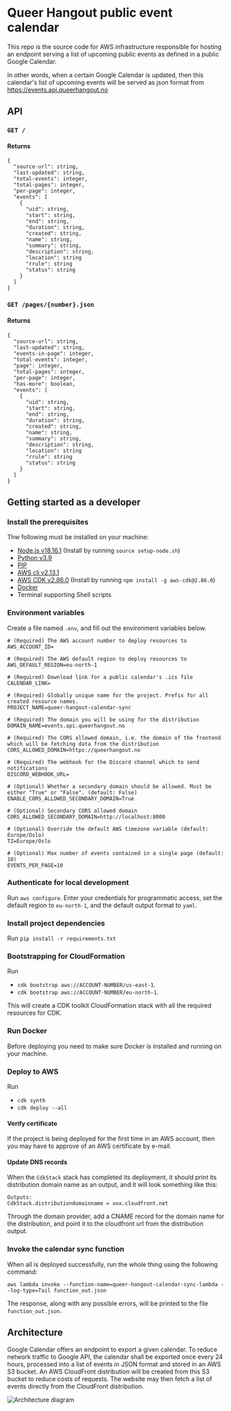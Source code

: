 # Queer Hangout public event calendar

This repo is the source code for AWS infrastructure responsible for hosting an endpoint serving a list of upcoming
public events as defined in a public Google Calendar.

In other words, when a certain Google Calendar is updated, then this calendar's list of upcoming events will be served as json format from
https://events.api.queerhangout.no

## API

### `GET /`

#### Returns

```
{
  "source-url": string,
  "last-updated": string,
  "total-events": integer,
  "total-pages": integer,
  "per-page": integer,
  "events": [
    {
      "uid": string,
      "start": string,
      "end": string,
      "duration": string,
      "created": string,
      "name": string,
      "summary": string,
      "description": string,
      "location": string
      "rrule": string
      "status": string
    }
  ]
}
```

### `GET /pages/{number}.json`

#### Returns
```
{
  "source-url": string,
  "last-updated": string,
  "events-in-page": integer,
  "total-events": integer,
  "page": integer,
  "total-pages": integer,
  "per-page": integer,
  "has-more": boolean,
  "events": [
    {
      "uid": string,
      "start": string,
      "end": string,
      "duration": string,
      "created": string,
      "name": string,
      "summary": string,
      "description": string,
      "location": string
      "rrule": string
      "status": string
    }
  ]
}
```

## Getting started as a developer

### Install the prerequisites

Thw following must be installed on your machine:
- [Node.js v18.16.1](https://nodejs.org/en/download) (Install by running `source setup-node.sh`)
- [Python v3.9](https://www.python.org/)
- [PIP](https://pypi.org/project/pip/)
- [AWS cli v2.13.1](https://aws.amazon.com/cli/)
- [AWS CDK v2.86.0](https://docs.aws.amazon.com/cdk/v2/guide/getting_started.html) (Install by running
`npm install -g aws-cdk@2.86.0`)
- [Docker](https://www.docker.com/)
- Terminal supporting Shell scripts

### Environment variables

Create a file named `.env`, and fill out the environment variables below.

```
# (Required) The AWS account number to deploy resources to
AWS_ACCOUNT_ID=

# (Required) The AWS default region to deploy resources to
AWS_DEFAULT_REGION=eu-north-1

# (Required) Download link for a public calendar's .ics file
CALENDAR_LINK=

# (Required) Globally unique name for the project. Prefix for all created resource names.
PROJECT_NAME=queer-hangout-calendar-sync

# (Required) The domain you will be using for the distribution
DOMAIN_NAME=events.api.queerhangout.no

# (Required) The CORS allowed domain, i.e. the domain of the frontend which will be fetching data from the distribution
CORS_ALLOWED_DOMAIN=https://queerhangout.no

# (Required) The webhook for the Discord channel which to send notifications
DISCORD_WEBHOOK_URL=

# (Optional) Whether a secondary domain should be allowed. Must be either "True" or "False". (default: False)
ENABLE_CORS_ALLOWED_SECONDARY_DOMAIN=True

# (Optional) Secondary CORS allowed domain
CORS_ALLOWED_SECONDARY_DOMAIN=http://localhost:8000

# (Optional) Override the default AWS timezone variable (default: Europe/Oslo)
TZ=Europe/Oslo

# (Optional) Max number of events contained in a single page (default: 10)
EVENTS_PER_PAGE=10
```

### Authenticate for local development

Run `aws configure`. Enter your credentials for programmatic access, set the default region to `eu-north-1`, and the
default output format to `yaml`.

### Install project dependencies

Run `pip install -r requirements.txt`

### Bootstrapping for CloudFormation

Run
- `cdk bootstrap aws://ACCOUNT-NUMBER/us-east-1`.
- `cdk bootstrap aws://ACCOUNT-NUMBER/eu-north-1`.

This will create a CDK toolkit CloudFormation stack with all the required resources for CDK.

### Run Docker

Before deploying you need to make sure Docker is installed and running on your machine.

### Deploy to AWS

Run
- `cdk synth`
- `cdk deploy --all`

#### Verify certificate

If the project is being deployed for the first time in an AWS account, then you may have to approve of an AWS
certificate by e-mail.

#### Update DNS records

When the `CdkStack` stack has completed its deployment, it should print its distribution domain name as an output,
and it will look something like this:

````
Outputs:
CdkStack.distributiondomainname = xxx.cloudfront.net
````

Through the domain provider, add a CNAME record for the domain name for the distribution, and point it to the cloudfront
url from the distribution output.

### Invoke the calendar sync function

When all is deployed successfully, run the whole thing using the following command:

`aws lambda invoke --function-name=queer-hangout-calendar-sync-lambda --log-type=Tail function_out.json`

The response, along with any possible errors, will be printed to the file `function_out.json`.

## Architecture

Google Calendar offers an endpoint to export a given calendar. To reduce network traffic to Google API, the calendar shall
be exported once every 24 hours, processed into a list of events in JSON format and stored in an AWS S3 bucket. An AWS
CloudFront distribution will be created from this S3 bucket to reduce costs of requests. The website may then fetch a
list of events directly from the CloudFront distribution.

![Architecture diagram](images/diagram.png)
